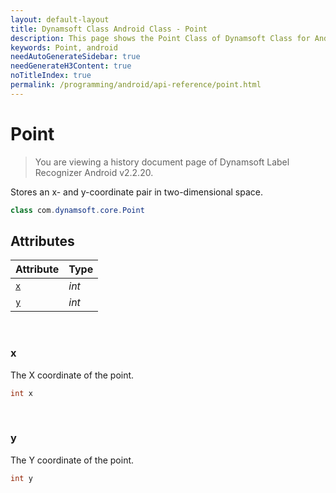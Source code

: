 ```yaml
---
layout: default-layout
title: Dynamsoft Class Android Class - Point
description: This page shows the Point Class of Dynamsoft Class for Android Language.
keywords: Point, android
needAutoGenerateSidebar: true
needGenerateH3Content: true
noTitleIndex: true
permalink: /programming/android/api-reference/point.html
---
```



# Point

> You are viewing a history document page of Dynamsoft Label Recognizer Android v2.2.20.

Stores an x- and y-coordinate pair in two-dimensional space.

```java
class com.dynamsoft.core.Point
```

## Attributes
  
| Attribute | Type |
|---------- | ---- |
| [`x`](#x) | *int* |
| [`y`](#y) | *int* |

&nbsp;

### x

The X coordinate of the point.

```java
int x
```

&nbsp;

### y

The Y coordinate of the point.

```java
int y
```
